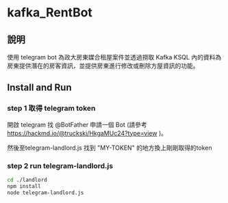 # kafka_RentBot

## 說明

使用 telegram bot 為政大房東媒合租屋案件並透過撈取 Kafka KSQL 內的資料為房東提供潛在的房客資訊，並提供房東進行修改或刪除方屋資訊的功能。

## Install and Run
### step 1 取得 telegram token
開啟 telegram 找 @BotFather 申請一個 Bot (請參考 https://hackmd.io/@truckski/HkgaMUc24?type=view )。

然後至telegram-landlord.js 找到 "MY-TOKEN" 的地方換上剛剛取得的token

### step 2 run telegram-landlord.js 
```sh
cd ./landlord
npm install
node telegram-landlord.js
```
